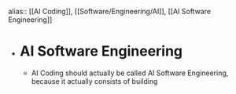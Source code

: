 alias:: [[AI Coding]], [[Software/Engineering/AI]], [[AI Software Engineering]]

- # AI Software Engineering
	- AI Coding should actually be called AI Software Engineering, because it actually consists of building
